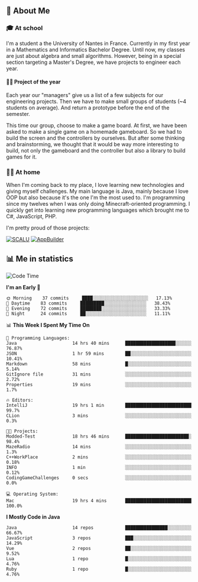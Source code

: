 ## 👀 About Me

### 🎓 At school

I'm a student a the University of Nantes in France. Currently in my first year in a Mathematics and Informatics Bachelor Degree. Until now, my classes are just about algebra and small algorithms. However, being in a special section targeting a Master's Degree, we have projects to engineer each year. 

#### 🔧🔬 Project of the year

Each year our "managers" give us a list of a few subjects for our engineering projects. Then we have to make small groups of students (~4 students on average). And return a prototype before the end of the semester.

This time our group, choose to make a game board. At first, we have been asked to make a single game on a homemade gameboard. So we had to build the screen and the controllers by ourselves. 
But after some thinking and brainstorming, we thought that it would be way more interesting to build, not only the gameboard and the controller but also a library to build games for it.

### 👨‍💻 At home

When I'm coming back to my place, I love learning new technologies and giving myself challenges. My main language is Java, mainly because I love OOP but also because it's the one I'm the most used to. I'm programming since my twelves when I was only doing Minecraft-oriented programming.  I quickly get into learning new programming languages which brought me to C#, JavaScript, PHP. 

I'm pretty proud of those projects:

[![SCALU](https://github-readme-stats.vercel.app/api/pin?username=renardfute&repo=SCALU)](https://github.com/renardfute/scalu)
[![AppBuilder](https://github-readme-stats.vercel.app/api/pin?username=pulsedev2&repo=AppBuilder)](https://github.com/pulsedev2/AppBuilder)

## 📊 Me in statistics
<!--START_SECTION:waka-->
![Code Time](http://img.shields.io/badge/Code%20Time-61%20hrs%2027%20mins-blue)

**I'm an Early 🐤** 

```text
🌞 Morning    37 commits     ████░░░░░░░░░░░░░░░░░░░░░   17.13% 
🌆 Daytime    83 commits     █████████░░░░░░░░░░░░░░░░   38.43% 
🌃 Evening    72 commits     ████████░░░░░░░░░░░░░░░░░   33.33% 
🌙 Night      24 commits     ██░░░░░░░░░░░░░░░░░░░░░░░   11.11%

```


📊 **This Week I Spent My Time On** 

```text
💬 Programming Languages: 
Java                     14 hrs 40 mins      ███████████████████░░░░░░   76.87% 
JSON                     1 hr 59 mins        ██░░░░░░░░░░░░░░░░░░░░░░░   10.41% 
Markdown                 58 mins             █░░░░░░░░░░░░░░░░░░░░░░░░   5.14% 
GitIgnore file           31 mins             ░░░░░░░░░░░░░░░░░░░░░░░░░   2.72% 
Properties               19 mins             ░░░░░░░░░░░░░░░░░░░░░░░░░   1.7%

🔥 Editors: 
IntelliJ                 19 hrs 1 min        █████████████████████████   99.7% 
CLion                    3 mins              ░░░░░░░░░░░░░░░░░░░░░░░░░   0.3%

🐱‍💻 Projects: 
Modded-Test              18 hrs 46 mins      ████████████████████████░   98.4% 
MazeRadio                14 mins             ░░░░░░░░░░░░░░░░░░░░░░░░░   1.3% 
C++WorkPlace             2 mins              ░░░░░░░░░░░░░░░░░░░░░░░░░   0.18% 
INFO                     1 min               ░░░░░░░░░░░░░░░░░░░░░░░░░   0.12% 
CodingGameChallenges     0 secs              ░░░░░░░░░░░░░░░░░░░░░░░░░   0.0%

💻 Operating System: 
Mac                      19 hrs 4 mins       █████████████████████████   100.0%

```

**I Mostly Code in Java** 

```text
Java                     14 repos            ████████████████░░░░░░░░░   66.67% 
JavaScript               3 repos             ███░░░░░░░░░░░░░░░░░░░░░░   14.29% 
Vue                      2 repos             ██░░░░░░░░░░░░░░░░░░░░░░░   9.52% 
Lua                      1 repo              █░░░░░░░░░░░░░░░░░░░░░░░░   4.76% 
Ruby                     1 repo              █░░░░░░░░░░░░░░░░░░░░░░░░   4.76%

```



<!--END_SECTION:waka-->
